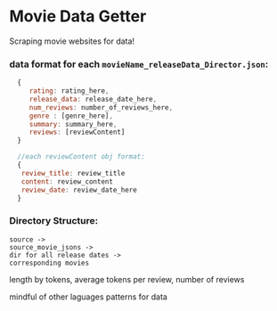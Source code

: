 # Movie Data Getter

Scraping movie websites for data!

### data format for each `movieName_releaseData_Director.json`:
 ```js
   {
      rating: rating_here,
      release_data: release_date_here,
      num_reviews: number_of_reviews_here,
      genre : [genre_here],
      summary: summary_here,
      reviews: [reviewContent] 
   }

   //each reviewContent obj format:
   {
    review_title: review_title
    content: review_content
    review_date: review_date_here
   }
 ```

### Directory Structure:
    source -> 
    source_movie_jsons -> 
    dir for all release dates -> 
    corresponding movies
length by tokens, average tokens per review, number of reviews

mindful of other laguages
patterns for data